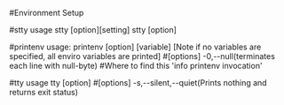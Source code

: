 #Environment Setup


#stty usage 
stty [option][setting]
stty [option]




#printenv usage:
printenv [option] [variable]
[Note if no variables are specified, all enviro variables are printed]
#[options]
-0,--null(terminates each line with null-byte)
#Where to find this
'info printenv invocation'

#tty usage 
tty [option]
#[options]
-s,--silent,--quiet(Prints nothing and returns exit status)

